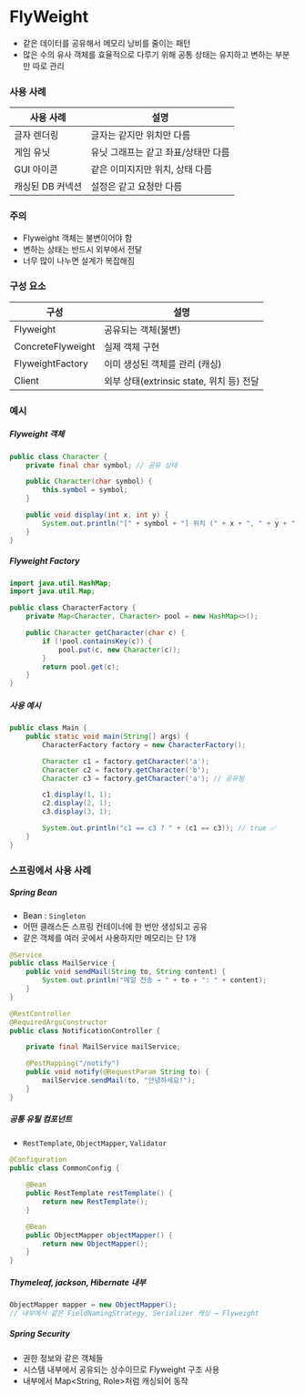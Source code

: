 # FlyWeight
- 같은 데이터를 공유해서 메모리 낭비를 줄이는 패턴
- 많은 수의 유사 객체를 효율적으로 다루기 위해 공통 상태는 유지하고 변하는 부분만 따로 관리
### 사용 사례
|사용 사례|설명|
|--|--|
|글자 렌더링|글자는 같지만 위치만 다름|
|게임 유닛|유닛 그래프는 같고 좌표/상태만 다름|
|GUI 아이콘|같은 이미지지만 위치, 상태 다름|
|캐싱된 DB 커넥션|설정은 같고 요청만 다름|
### 주의
- Flyweight 객체는 불변이어야 함
- 변하는 상태는 반드시 외부에서 전달
- 너무 많이 나누면 설계가 복잡해짐
### 구성 요소
|구성|설명|
|--|--|
|Flyweight|공유되는 객체(불변)|
|ConcreteFlyweight|실제 객체 구현|
|FlyweightFactory|이미 생성된 객체를 관리 (캐싱)|
|Client|외부 상태(extrinsic state, 위치 등) 전달|
### 예시
##### Flyweight 객체
```Java
public class Character {
    private final char symbol; // 공유 상태

    public Character(char symbol) {
        this.symbol = symbol;
    }

    public void display(int x, int y) {
        System.out.println("[" + symbol + "] 위치 (" + x + ", " + y + ")");
    }
}
```
##### Flyweight Factory
```Java
import java.util.HashMap;
import java.util.Map;

public class CharacterFactory {
    private Map<Character, Character> pool = new HashMap<>();

    public Character getCharacter(char c) {
        if (!pool.containsKey(c)) {
            pool.put(c, new Character(c));
        }
        return pool.get(c);
    }
}
```
##### 사용 예시
```Java
public class Main {
    public static void main(String[] args) {
        CharacterFactory factory = new CharacterFactory();

        Character c1 = factory.getCharacter('a');
        Character c2 = factory.getCharacter('b');
        Character c3 = factory.getCharacter('a'); // 공유됨

        c1.display(1, 1);
        c2.display(2, 1);
        c3.display(3, 1);

        System.out.println("c1 == c3 ? " + (c1 == c3)); // true ✅
    }
}
```
### 스프링에서 사용 사례
##### Spring Bean
- Bean : `Singleton`
- 어떤 클래스든 스프링 컨테이너에 한 번만 생성되고 공유
- 같은 객체를 여러 곳에서 사용하지만 메모리는 단 1개
```Java
@Service
public class MailService {
    public void sendMail(String to, String content) {
        System.out.println("메일 전송 → " + to + ": " + content);
    }
}

@RestController
@RequiredArgsConstructor
public class NotificationController {

    private final MailService mailService;

    @PostMapping("/notify")
    public void notify(@RequestParam String to) {
        mailService.sendMail(to, "안녕하세요!");
    }
}
```
##### 공통 유틸 컴포넌트
- `RestTemplate`, `ObjectMapper`, `Validator`
```Java
@Configuration
public class CommonConfig {
    
    @Bean
    public RestTemplate restTemplate() {
        return new RestTemplate();
    }

    @Bean
    public ObjectMapper objectMapper() {
        return new ObjectMapper();
    }
}
```
##### Thymeleaf, jackson, Hibernate 내부
```Java
ObjectMapper mapper = new ObjectMapper();
// 내부에서 같은 FieldNamingStrategy, Serializer 캐싱 → Flyweight
```
##### Spring Security
- 권한 정보와 같은 객체들
- 시스템 내부에서 공유되는 상수이므로 Flyweight 구조 사용
- 내부에서 Map<String, Role>처럼 캐싱되어 동작
